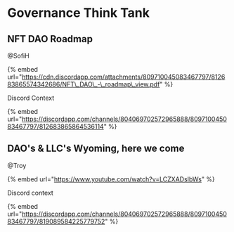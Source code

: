 # Governance Think Tank

## NFT DAO Roadmap

@SofiH

{% embed url="https://cdn.discordapp.com/attachments/809710045083467797/812683865574342686/NFT\_DAO\_-\_roadmap\_view.pdf" %}

Discord Context

{% embed url="https://discordapp.com/channels/804069702572965888/809710045083467797/812683865864536114" %}



## DAO's & LLC's Wyoming, here we come

@Troy

{% embed url="https://www.youtube.com/watch?v=LCZXADsIbWs" %}

Discord context

{% embed url="https://discordapp.com/channels/804069702572965888/809710045083467797/819089584225779752" %}



